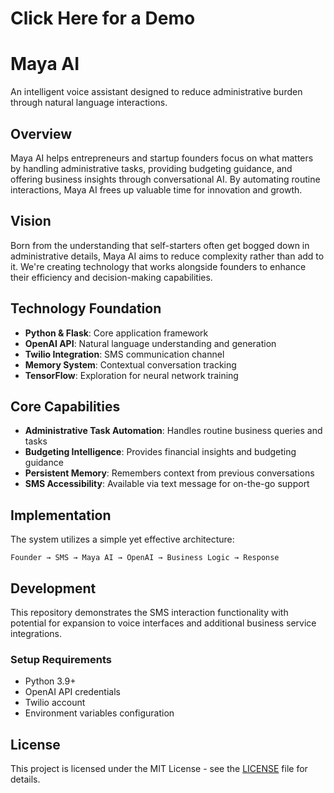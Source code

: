 # Click Here for a Demo

# Maya AI

An intelligent voice assistant designed to reduce administrative burden through natural language interactions.

## Overview

Maya AI helps entrepreneurs and startup founders focus on what matters by handling administrative tasks, providing budgeting guidance, and offering business insights through conversational AI. By automating routine interactions, Maya AI frees up valuable time for innovation and growth.

## Vision

Born from the understanding that self-starters often get bogged down in administrative details, Maya AI aims to reduce complexity rather than add to it. We're creating technology that works alongside founders to enhance their efficiency and decision-making capabilities.

## Technology Foundation

- **Python & Flask**: Core application framework
- **OpenAI API**: Natural language understanding and generation
- **Twilio Integration**: SMS communication channel
- **Memory System**: Contextual conversation tracking
- **TensorFlow**: Exploration for neural network training

## Core Capabilities

- **Administrative Task Automation**: Handles routine business queries and tasks
- **Budgeting Intelligence**: Provides financial insights and budgeting guidance
- **Persistent Memory**: Remembers context from previous conversations
- **SMS Accessibility**: Available via text message for on-the-go support

## Implementation

The system utilizes a simple yet effective architecture:

```
Founder → SMS → Maya AI → OpenAI → Business Logic → Response
```

## Development

This repository demonstrates the SMS interaction functionality with potential for expansion to voice interfaces and additional business service integrations.

### Setup Requirements

- Python 3.9+
- OpenAI API credentials
- Twilio account
- Environment variables configuration

## License

This project is licensed under the MIT License - see the [LICENSE](LICENSE) file for details.
